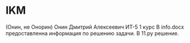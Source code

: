 # IKM
(Онин, не Онорин) Онин Дмитрий Алексеевич ИТ-5 1 курс
В info.docx предоставленна информация по решению задачи.
В 11.py решение.
